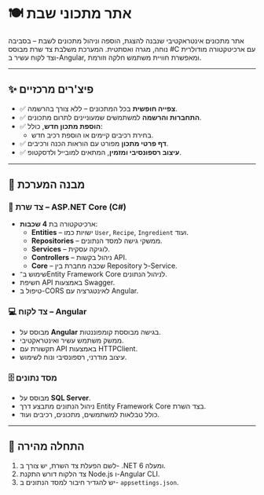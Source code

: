 # 🍽️ אתר מתכוני שבת

אתר מתכונים אינטראקטיבי שנבנה להצגת, הוספה וניהול מתכונים לשבת – בסביבה נוחה, מגרה ואסתטית. המערכת משלבת צד שרת מבוסס #C עם ארכיטקטורה מודולרית וצד לקוח עשיר ב-Angular, ומאפשרת חוויית משתמש חלקה וזורמת.

---

## ✨ פיצ'רים מרכזיים

- ✅ **צפייה חופשית** בכל המתכונים – ללא צורך בהרשמה.
- ✅ **התחברות והרשמה** למשתמשים שמעוניינים לתרום מתכונים.
- ✅ **הוספת מתכון חדש**, כולל:
  - בחירת רכיבים קיימים או הוספת רכיב חדש.
- ✅ **דף פרטי מתכון** מפורט עם הוראות הכנה ורכיבים.
- ✅ **עיצוב רספונסיבי ומזמין**, המתאים למובייל ולדסקטופ.

---

## 🧱 מבנה המערכת

### 🔧 צד שרת – ASP.NET Core (C#)

- ארכיטקטורה בת **4 שכבות**:
  - **Entities** – ישויות כמו `User`, `Recipe`, `Ingredient` ועוד.
  - **Repositories** – ממשקי גישה למסד הנתונים.
  - **Services** – לוגיקה עסקית.
  - **Controllers** – ניהול בקשות API.
  - **Core** – שכבה מחברת בין Repository ל-Service.
- שימוש ב־Entity Framework Core לניהול הנתונים.
- חשיפת API באמצעות Swagger.
- טיפול ב-CORS לאינטגרציה עם Angular.

### 💻 צד לקוח – Angular

- מבוסס על **Angular** בגישה מבוססת קומפוננטות.
- ממשק משתמש עשיר ואינטראקטיבי.
- תקשורת עם API באמצעות HTTPClient.
- עיצוב מודרני, רספונסיבי ונוח לשימוש.

### 🗄️ מסד נתונים

- מבוסס על **SQL Server**.
- ניהול הנתונים מתבצע דרך Entity Framework Core בצד השרת.
- כולל טבלאות למשתמשים, מתכונים, רכיבים ועוד.

---

## 🚀 התחלה מהירה

1. לשם הפעלת צד השרת, יש צורך ב- .NET 6 ומעלה.
2. צד הלקוח דורש התקנת Node.js ו-Angular CLI.
3. יש להגדיר חיבור למסד הנתונים ב- `appsettings.json`.

